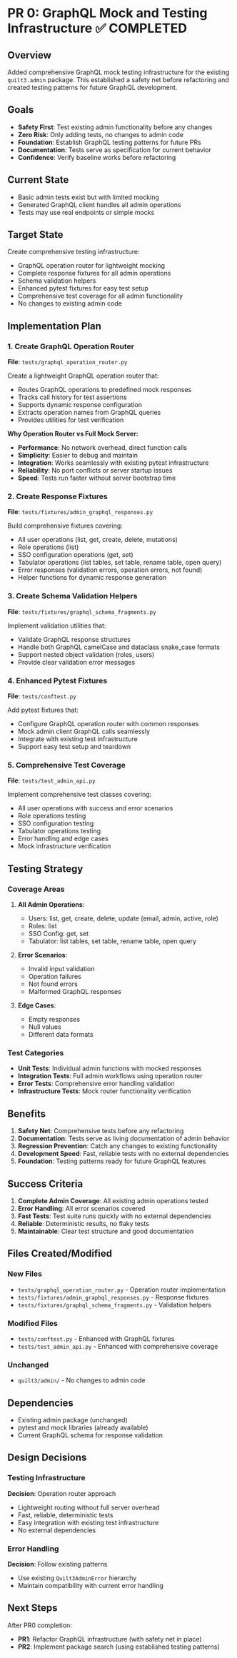 # PR 0: GraphQL Mock and Testing Infrastructure ✅ COMPLETED

## Overview

Added comprehensive GraphQL mock testing infrastructure for the existing
`quilt3.admin` package. This established a safety net before refactoring
and created testing patterns for future GraphQL development.

## Goals

- **Safety First**: Test existing admin functionality before any changes
- **Zero Risk**: Only adding tests, no changes to admin code  
- **Foundation**: Establish GraphQL testing patterns for future PRs
- **Documentation**: Tests serve as specification for current behavior
- **Confidence**: Verify baseline works before refactoring

## Current State

- Basic admin tests exist but with limited mocking
- Generated GraphQL client handles all admin operations
- Tests may use real endpoints or simple mocks

## Target State

Create comprehensive testing infrastructure:

- GraphQL operation router for lightweight mocking
- Complete response fixtures for all admin operations
- Schema validation helpers
- Enhanced pytest fixtures for easy test setup
- Comprehensive test coverage for all admin functionality
- No changes to existing admin code

## Implementation Plan

### 1. Create GraphQL Operation Router

**File**: `tests/graphql_operation_router.py`

Create a lightweight GraphQL operation router that:

- Routes GraphQL operations to predefined mock responses
- Tracks call history for test assertions
- Supports dynamic response configuration
- Extracts operation names from GraphQL queries
- Provides utilities for test verification

**Why Operation Router vs Full Mock Server:**

- **Performance**: No network overhead, direct function calls
- **Simplicity**: Easier to debug and maintain
- **Integration**: Works seamlessly with existing pytest infrastructure
- **Reliability**: No port conflicts or server startup issues
- **Speed**: Tests run faster without server bootstrap time

### 2. Create Response Fixtures

**File**: `tests/fixtures/admin_graphql_responses.py`

Build comprehensive fixtures covering:

- All user operations (list, get, create, delete, mutations)
- Role operations (list)
- SSO configuration operations (get, set)
- Tabulator operations (list tables, set table, rename table, open query)
- Error responses (validation errors, operation errors, not found)
- Helper functions for dynamic response generation

### 3. Create Schema Validation Helpers

**File**: `tests/fixtures/graphql_schema_fragments.py`

Implement validation utilities that:

- Validate GraphQL response structures
- Handle both GraphQL camelCase and dataclass snake_case formats
- Support nested object validation (roles, users)
- Provide clear validation error messages

### 4. Enhanced Pytest Fixtures

**File**: `tests/conftest.py`

Add pytest fixtures that:

- Configure GraphQL operation router with common responses
- Mock admin client GraphQL calls seamlessly
- Integrate with existing test infrastructure
- Support easy test setup and teardown

### 5. Comprehensive Test Coverage

**File**: `tests/test_admin_api.py`

Implement comprehensive test classes covering:

- All user operations with success and error scenarios
- Role operations testing
- SSO configuration testing
- Tabulator operations testing
- Error handling and edge cases
- Mock infrastructure verification

## Testing Strategy

### Coverage Areas

1. **All Admin Operations**:
   - Users: list, get, create, delete, update (email, admin, active, role)
   - Roles: list
   - SSO Config: get, set
   - Tabulator: list tables, set table, rename table, open query

2. **Error Scenarios**:
   - Invalid input validation
   - Operation failures
   - Not found errors
   - Malformed GraphQL responses

3. **Edge Cases**:
   - Empty responses
   - Null values
   - Different data formats

### Test Categories

- **Unit Tests**: Individual admin functions with mocked responses
- **Integration Tests**: Full admin workflows using operation router
- **Error Tests**: Comprehensive error handling validation
- **Infrastructure Tests**: Mock router functionality verification

## Benefits

1. **Safety Net**: Comprehensive tests before any refactoring
2. **Documentation**: Tests serve as living documentation of admin behavior
3. **Regression Prevention**: Catch any changes to existing functionality
4. **Development Speed**: Fast, reliable tests with no external dependencies
5. **Foundation**: Testing patterns ready for future GraphQL features

## Success Criteria

1. **Complete Admin Coverage**: All existing admin operations tested
2. **Error Handling**: All error scenarios covered
3. **Fast Tests**: Test suite runs quickly with no external dependencies
4. **Reliable**: Deterministic results, no flaky tests
5. **Maintainable**: Clear test structure and good documentation

## Files Created/Modified

### New Files

- `tests/graphql_operation_router.py` - Operation router implementation
- `tests/fixtures/admin_graphql_responses.py` - Response fixtures
- `tests/fixtures/graphql_schema_fragments.py` - Validation helpers

### Modified Files

- `tests/conftest.py` - Enhanced with GraphQL fixtures
- `tests/test_admin_api.py` - Enhanced with comprehensive coverage

### Unchanged

- `quilt3/admin/` - No changes to admin code

## Dependencies

- Existing admin package (unchanged)
- pytest and mock libraries (already available)
- Current GraphQL schema for response validation

## Design Decisions

### Testing Infrastructure

**Decision**: Operation router approach

- Lightweight routing without full server overhead
- Fast, reliable, deterministic tests
- Easy integration with existing test infrastructure
- No external dependencies

### Error Handling

**Decision**: Follow existing patterns

- Use existing `Quilt3AdminError` hierarchy
- Maintain compatibility with current error handling

## Next Steps

After PR0 completion:

- **PR1**: Refactor GraphQL infrastructure (with safety net in place)
- **PR2**: Implement package search (using established testing patterns)
